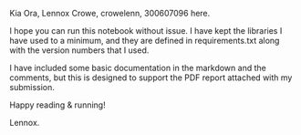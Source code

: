 Kia Ora,
Lennox Crowe, crowelenn, 300607096 here.

I hope you can run this notebook without issue. I have kept the libraries I have used to a minimum, 
and they are defined in requirements.txt along with the version numbers that I used.

I have included some basic documentation in the markdown and the comments, but this is designed to support 
the PDF report attached with my submission.

Happy reading & running!

Lennox.